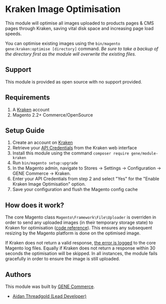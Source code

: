 # Kraken Image Optimisation

This module will optimise all images uploaded to products pages & CMS pages through Kraken, saving vital disk space and increasing page load speeds. 

You can optimise existing images using the `bin/magento gene:kraken:optimise [directory]` command. *Be sure to take a backup of the directory first as the module will overwrite the existing files.*

## Support
This module is provided as open source with no support provided.

## Requirements
1) A [Kraken](https://kraken.io/) account
3) Magento 2.2+ Commerce/OpenSource

## Setup Guide
1) Create an account on [Kraken](https://kraken.io/)
2) Retrieve your [API Credentials](https://kraken.io/account/api-credentials) from the Kraken web interface
3) Install this module using the command `composer require gene/module-kraken`
4) Run `bin/magento setup:upgrade`
5) In the Magento admin, navigate to Stores -> Settings -> Configuration -> GENE Commerce -> Kraken.
6) Enter your API Credentials from step 2 and select "Yes" for the "Enable Kraken Image Optimisation" option.
7) Save your configuration and flush the Magento config cache

## How does it work?
The core Magento class `Magento\Framework\File\Uploader` is overriden in order to send any uploaded images (in their temporary storage state) to Kraken for optimisation ([code reference](https://github.com/genecommerce/module-kraken/blob/develop/Model/Overrides/FrameworkUploader.php#L43)). This ensures any subsequent resizing by the Magento platform is done on the optimised image.

If Kraken does not return a valid response, [the error is logged](https://github.com/genecommerce/module-kraken/blob/develop/Model/Optimise.php#L129) to the core Magento log files. Equally if Kraken does not return a response within 30 seconds the optimisation will be skipped. In all instances, the module fails gracefully in order to ensure the image is still uploaded.

## Authors
This module was built by [GENE Commerce](http://www.gene.co.uk/).

- [Aidan Threadgold (Lead Developer)](https://twitter.com/AidanThreadgold)
